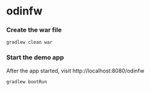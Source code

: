 # odinfw

### Create the war file
```
gradlew clean war
```

### Start the demo app
After the app started, visit http://localhost:8080/odinfw
```
gradlew bootRun
```
